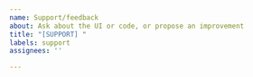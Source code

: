 ```yaml
---
name: Support/feedback
about: Ask about the UI or code, or propose an improvement
title: "[SUPPORT] "
labels: support
assignees: ''

---
```


<!-- For quick questions or unstructured discussion, feel free to contact via Discord at https://discord.gg/CCJZCjc . -->

